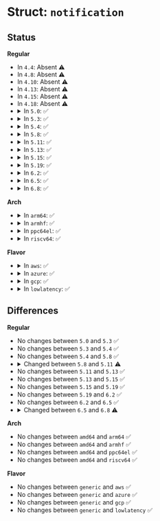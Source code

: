 # Struct: <code>notification</code>

## Status
<b>Regular</b>
<ul>
<li>
In <code>4.4</code>: Absent ⚠️
</li>
<li>
In <code>4.8</code>: Absent ⚠️
</li>
<li>
In <code>4.10</code>: Absent ⚠️
</li>
<li>
In <code>4.13</code>: Absent ⚠️
</li>
<li>
In <code>4.15</code>: Absent ⚠️
</li>
<li>
In <code>4.18</code>: Absent ⚠️
</li>
<li>
<details>
<summary>In <code>5.0</code>: ✅</summary>

```c
struct notification {
    struct semaphore request;
    u64 next_id;
    struct list_head notifications;
    wait_queue_head_t wqh;
};
```
</details>
</li>
<li>
<details>
<summary>In <code>5.3</code>: ✅</summary>

```c
struct notification {
    struct semaphore request;
    u64 next_id;
    struct list_head notifications;
    wait_queue_head_t wqh;
};
```
</details>
</li>
<li>
<details>
<summary>In <code>5.4</code>: ✅</summary>

```c
struct notification {
    struct semaphore request;
    u64 next_id;
    struct list_head notifications;
    wait_queue_head_t wqh;
};
```
</details>
</li>
<li>
<details>
<summary>In <code>5.8</code>: ✅</summary>

```c
struct notification {
    struct semaphore request;
    u64 next_id;
    struct list_head notifications;
    wait_queue_head_t wqh;
};
```
</details>
</li>
<li>
<details>
<summary>In <code>5.11</code>: ✅</summary>

```c
struct notification {
    struct semaphore request;
    u64 next_id;
    struct list_head notifications;
};
```
</details>
</li>
<li>
<details>
<summary>In <code>5.13</code>: ✅</summary>

```c
struct notification {
    struct semaphore request;
    u64 next_id;
    struct list_head notifications;
};
```
</details>
</li>
<li>
<details>
<summary>In <code>5.15</code>: ✅</summary>

```c
struct notification {
    struct semaphore request;
    u64 next_id;
    struct list_head notifications;
};
```
</details>
</li>
<li>
<details>
<summary>In <code>5.19</code>: ✅</summary>

```c
struct notification {
    struct semaphore request;
    u64 next_id;
    struct list_head notifications;
};
```
</details>
</li>
<li>
<details>
<summary>In <code>6.2</code>: ✅</summary>

```c
struct notification {
    struct semaphore request;
    u64 next_id;
    struct list_head notifications;
};
```
</details>
</li>
<li>
<details>
<summary>In <code>6.5</code>: ✅</summary>

```c
struct notification {
    struct semaphore request;
    u64 next_id;
    struct list_head notifications;
};
```
</details>
</li>
<li>
<details>
<summary>In <code>6.8</code>: ✅</summary>

```c
struct notification {
    atomic_t requests;
    u32 flags;
    u64 next_id;
    struct list_head notifications;
};
```
</details>
</li>
</ul>
<b>Arch</b>
<ul>
<li>
<details>
<summary>In <code>arm64</code>: ✅</summary>

```c
struct notification {
    struct semaphore request;
    u64 next_id;
    struct list_head notifications;
    wait_queue_head_t wqh;
};
```
</details>
</li>
<li>
<details>
<summary>In <code>armhf</code>: ✅</summary>

```c
struct notification {
    struct semaphore request;
    u64 next_id;
    struct list_head notifications;
    wait_queue_head_t wqh;
};
```
</details>
</li>
<li>
<details>
<summary>In <code>ppc64el</code>: ✅</summary>

```c
struct notification {
    struct semaphore request;
    u64 next_id;
    struct list_head notifications;
    wait_queue_head_t wqh;
};
```
</details>
</li>
<li>
<details>
<summary>In <code>riscv64</code>: ✅</summary>

```c
struct notification {
    struct semaphore request;
    u64 next_id;
    struct list_head notifications;
    wait_queue_head_t wqh;
};
```
</details>
</li>
</ul>
<b>Flavor</b>
<ul>
<li>
<details>
<summary>In <code>aws</code>: ✅</summary>

```c
struct notification {
    struct semaphore request;
    u64 next_id;
    struct list_head notifications;
    wait_queue_head_t wqh;
};
```
</details>
</li>
<li>
<details>
<summary>In <code>azure</code>: ✅</summary>

```c
struct notification {
    struct semaphore request;
    u64 next_id;
    struct list_head notifications;
    wait_queue_head_t wqh;
};
```
</details>
</li>
<li>
<details>
<summary>In <code>gcp</code>: ✅</summary>

```c
struct notification {
    struct semaphore request;
    u64 next_id;
    struct list_head notifications;
    wait_queue_head_t wqh;
};
```
</details>
</li>
<li>
<details>
<summary>In <code>lowlatency</code>: ✅</summary>

```c
struct notification {
    struct semaphore request;
    u64 next_id;
    struct list_head notifications;
    wait_queue_head_t wqh;
};
```
</details>
</li>
</ul>

## Differences
<b>Regular</b>
<ul>
<li>
No changes between <code>5.0</code> and <code>5.3</code> ✅
</li>
<li>
No changes between <code>5.3</code> and <code>5.4</code> ✅
</li>
<li>
No changes between <code>5.4</code> and <code>5.8</code> ✅
</li>
<li>
<details>
<summary>Changed between <code>5.8</code> and <code>5.11</code> ⚠️</summary>
<ul>
<li>
<b>Field removed. </b>
<code>wait_queue_head_t wqh</code>
</li>
</ul>
</details>
</li>
<li>
No changes between <code>5.11</code> and <code>5.13</code> ✅
</li>
<li>
No changes between <code>5.13</code> and <code>5.15</code> ✅
</li>
<li>
No changes between <code>5.15</code> and <code>5.19</code> ✅
</li>
<li>
No changes between <code>5.19</code> and <code>6.2</code> ✅
</li>
<li>
No changes between <code>6.2</code> and <code>6.5</code> ✅
</li>
<li>
<details>
<summary>Changed between <code>6.5</code> and <code>6.8</code> ⚠️</summary>
<ul>
<li>
<b>Field added. </b>
<code>atomic_t requests</code>
</li>
<li>
<b>Field added. </b>
<code>u32 flags</code>
</li>
<li>
<b>Field removed. </b>
<code>struct semaphore request</code>
</li>
</ul>
</details>
</li>
</ul>
<b>Arch</b>
<ul>
<li>
No changes between <code>amd64</code> and <code>arm64</code> ✅
</li>
<li>
No changes between <code>amd64</code> and <code>armhf</code> ✅
</li>
<li>
No changes between <code>amd64</code> and <code>ppc64el</code> ✅
</li>
<li>
No changes between <code>amd64</code> and <code>riscv64</code> ✅
</li>
</ul>
<b>Flavor</b>
<ul>
<li>
No changes between <code>generic</code> and <code>aws</code> ✅
</li>
<li>
No changes between <code>generic</code> and <code>azure</code> ✅
</li>
<li>
No changes between <code>generic</code> and <code>gcp</code> ✅
</li>
<li>
No changes between <code>generic</code> and <code>lowlatency</code> ✅
</li>
</ul>
